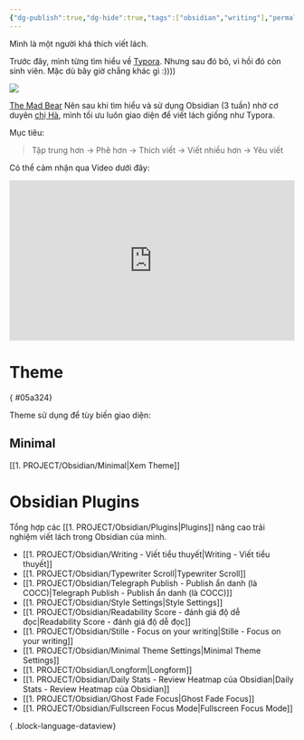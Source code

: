 ```yaml
---
{"dg-publish":true,"dg-hide":true,"tags":["obsidian","writing"],"permalink":"/1-project/obsidian/danh-cho-writers/","hide":true,"dgPassFrontmatter":true}
---
```


Mình là một người khá thích viết lách.

Trước đây, mình từng tìm hiểu về [Typora](https://typora.io/). Nhưng sau đó bỏ, vì hồi đó còn sinh viên. Mặc dù bây giờ chẳng khác gì :))))

![](https://i.imgur.com/u7GCGKi.png)

[The Mad Bear](https://themadbear.com/du-an/obsidian/danh-cho-writers/)
Nên sau khi tìm hiểu và sử dụng Obsidian (3 tuần) nhờ cơ duyên [chị Hà](https://www.facebook.com/hahtd3), mình tối ưu luôn giao diện để viết lách giống như Typora.

Mục tiêu:

> Tập trung hơn → Phê hơn → Thích viết → Viết nhiều hơn → Yêu viết

Có thể cảm nhận qua Video dưới đây:

<div style="position: relative; padding-bottom: 56.25%; height: 0; overflow: hidden;">
  <iframe 
    src="https://www.youtube.com/embed/0Qjp7x9MAXs" 
    title="YouTube video player" 
    frameborder="0" 
    allow="accelerometer; autoplay; clipboard-write; encrypted-media; gyroscope; picture-in-picture; web-share" 
    allowfullscreen 
    style="position: absolute; top: 0; left: 0; width: 100%; height: 100%;"
  ></iframe>
</div>


# Theme
{ #05a324}


Theme sử dụng để tùy biến giao diện:

## Minimal
[[1. PROJECT/Obsidian/Minimal\|Xem Theme]]

# Obsidian Plugins

Tổng hợp các [[1. PROJECT/Obsidian/Plugins\|Plugins]] nâng cao trải nghiệm viết lách trong Obsidian của mình.

- [[1. PROJECT/Obsidian/Writing - Viết tiểu thuyết\|Writing - Viết tiểu thuyết]]
- [[1. PROJECT/Obsidian/Typewriter Scroll\|Typewriter Scroll]]
- [[1. PROJECT/Obsidian/Telegraph Publish - Publish ẩn danh (là COCC)\|Telegraph Publish - Publish ẩn danh (là COCC)]]
- [[1. PROJECT/Obsidian/Style Settings\|Style Settings]]
- [[1. PROJECT/Obsidian/Readability Score - đánh giá độ dễ đọc\|Readability Score - đánh giá độ dễ đọc]]
- [[1. PROJECT/Obsidian/Stille - Focus on your writing\|Stille - Focus on your writing]]
- [[1. PROJECT/Obsidian/Minimal Theme Settings\|Minimal Theme Settings]]
- [[1. PROJECT/Obsidian/Longform\|Longform]]
- [[1. PROJECT/Obsidian/Daily Stats - Review Heatmap của Obsidian\|Daily Stats - Review Heatmap của Obsidian]]
- [[1. PROJECT/Obsidian/Ghost Fade Focus\|Ghost Fade Focus]]
- [[1. PROJECT/Obsidian/Fullscreen Focus Mode\|Fullscreen Focus Mode]]

{ .block-language-dataview}



